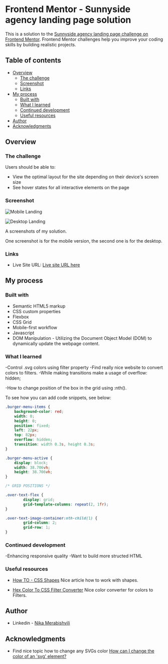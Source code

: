 # Frontend Mentor - Sunnyside agency landing page solution

This is a solution to the [Sunnyside agency landing page challenge on Frontend Mentor](https://www.frontendmentor.io/challenges/sunnyside-agency-landing-page-7yVs3B6ef). Frontend Mentor challenges help you improve your coding skills by building realistic projects.

## Table of contents

- [Overview](#overview)
  - [The challenge](#the-challenge)
  - [Screenshot](#screenshot)
  - [Links](#links)
- [My process](#my-process)
  - [Built with](#built-with)
  - [What I learned](#what-i-learned)
  - [Continued development](#continued-development)
  - [Useful resources](#useful-resources)
- [Author](#author)
- [Acknowledgments](#acknowledgments)

## Overview

### The challenge

Users should be able to:

- View the optimal layout for the site depending on their device's screen size
- See hover states for all interactive elements on the page

### Screenshot

![Mobile Landing](./Mobile-375-version.png)

![Desktop Landing](./Desktop-1440-version.png)

A screenshots of my solution.

One screenshot is for the mobile version, the second one is for the desktop.

### Links

- Live Site URL: [Live site URL here](https://radhd.github.io/Sunnyside-agency-landing-page/)


## My process

### Built with

- Semantic HTML5 markup
- CSS custom properties
- Flexbox
- CSS Grid
- Mobile-first workflow
- Javascript
- DOM Manipulation - Utilizing the Document Object Model (DOM) to dynamically update the webpage content.

### What I learned

-Control .svg colors using filter property
-Find really nice website to convert colors to filters.
-While making transitions make a usage of overflow: hidden; 

-How to change position of the box in the grid using :nth().

To see how you can add code snippets, see below:

```css
.burger-menu-items {
    background-color: red;
    width: 0;
    height: 0;
    position: fixed;
    left: 22px;
    top: 82px;
    overflow: hidden;
    transition: width 0.3s, height 0.3s;
}

.burger-menu-active {
    display: block;
    width: 38.706vh;
    height: 38.706vh;
}

/* GRID POSITIONS */

.over-text-flex {
        display: grid;
        grid-template-columns: repeat(2, 1fr);
}

.over-text-image-container:nth-child(1) {
        grid-column: 2;
        grid-row: 1;
}

```

### Continued development

-Enhancing responsive quality
-Want to build more structed HTML

### Useful resources

- [How TO - CSS Shapes](https://www.w3schools.com/howto/howto_css_shapes.asp) Nice article how to work with shapes.

- [Hex Color To CSS Filter Converter](https://angel-rs.github.io/css-color-filter-generator/) Nice color converter for colors to Filters.

## Author

- Linkedin - [Nika Merabishvili](https://www.linkedin.com/in/nikusha-merabishvili/)

## Acknowledgments

- Find nice topic how to change any SVGs color [How can I change the color of an 'svg' element?](https://stackoverflow.com/questions/22252472/how-can-i-change-the-color-of-an-svg-element)
